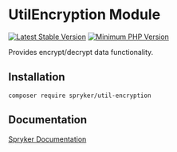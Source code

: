 # UtilEncryption Module
[![Latest Stable Version](https://poser.pugx.org/spryker/util-encryption/v/stable.svg)](https://packagist.org/packages/spryker/util-encryption)
[![Minimum PHP Version](https://img.shields.io/badge/php-%3E%3D%208.3-8892BF.svg)](https://php.net/)

Provides encrypt/decrypt data functionality.

## Installation

```
composer require spryker/util-encryption
```

## Documentation

[Spryker Documentation](https://docs.spryker.com)
